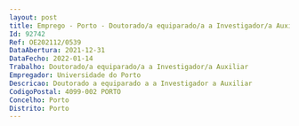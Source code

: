 ```yaml
--- 
layout: post
title: Emprego - Porto - Doutorado/a equiparado/a a Investigador/a Auxiliar
Id: 92742
Ref: OE202112/0539
DataAbertura: 2021-12-31
DataFecho: 2022-01-14
Trabalho: Doutorado/a equiparado/a a Investigador/a Auxiliar
Empregador: Universidade do Porto
Descricao: Doutorado a equiparado a a Investigador a Auxiliar
CodigoPostal: 4099-002 PORTO
Concelho: Porto
Distrito: Porto
--- 
```

